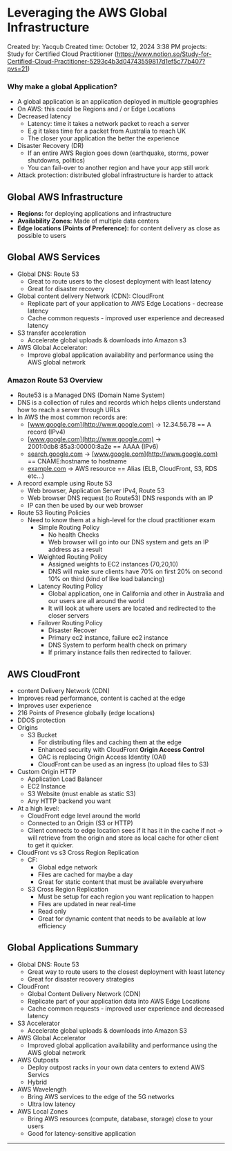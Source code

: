 # Leveraging the AWS Global Infrastructure

Created by: Yacqub 
Created time: October 12, 2024 3:38 PM
projects: Study for Certified Cloud Practitioner (https://www.notion.so/Study-for-Certified-Cloud-Practitioner-5293c4b3d04743559817d1ef5c77b407?pvs=21)

### Why make a global Application?

- A global application is an application deployed in multiple geographies
- On AWS: this could be Regions and / or Edge Locations
- Decreased latency
    - Latency: time it takes a network packet to reach a server
    - E.g it takes time for a packet from Australia to reach UK
    - The closer your application the better the experience
- Disaster Recovery (DR)
    - If an entire AWS Region goes down (earthquake, storms, power shutdowns, politics)
    - You can fail-over to another region and have your app still work
- Attack protection: distributed global infrastructure is harder to attack

## Global AWS Infrastructure

- **Regions:** for deploying applications and infrastructure
- **Availability Zones:** Made of multiple data centers
- **Edge locations (Points of Preference):** for content delivery as close as possible to users

## Global AWS Services

- Global DNS: Route 53
    - Great to route users to the closest deployment with least latency
    - Great for disaster recovery
- Global content delivery Network (CDN): CloudFront
    - Replicate part of your application to AWS Edge Locations - decrease latency
    - Cache common requests - improved user experience and decreased latency
- S3 transfer acceleration
    - Accelerate global uploads & downloads into Amazon s3
- AWS Global Accelerator:
    - Improve global application availability and performance using the AWS global network

### Amazon Route 53 Overview

- Route53 is a Managed DNS (Domain Name System)
- DNS is a collection of rules and records which helps clients understand how to reach a server through URLs
- In AWS the most common records are:
    - [www.google.com](http://www.google.com) → 12.34.56.78 == A record (IPv4)
    - [www.google.com](http://www.google.com) → 2001:0db8:85a3:00000:8a2e == AAAA (IPv6)
    - [search.google.com](http://search.google.com) → [www.google.com](http://www.google.com) == CNAME:hostname to hostname
    - [example.com](http://example.com) → AWS resource == Alias (ELB, CloudFront, S3, RDS etc…)
- A record example using Route 53
    - Web browser, Application Server IPv4, Route 53
    - Web browser DNS request (to Route53) DNS responds with an IP
    - IP can then be used by our web browser
- Route 53 Routing Policies
    - Need to know them at a high-level for the cloud practitioner exam
        - Simple Routing Policy
            - No health Checks
            - Web browser will go into our DNS system and gets an IP address as a result
        - Weighted Routing Policy
            - Assigned weights to EC2 instances (70,20,10)
            - DNS will make sure clients have 70% on first 20% on second 10% on third (kind of like load balancing)
        - Latency Routing Policy
            - Global application, one in California and other in Australia and our users are all around the world
            - It will look at where users are located and redirected to the closer servers
        - Failover Routing Policy
            - Disaster Recover
            - Primary ec2 instance, failure ec2 instance
            - DNS System to perform health check on primary
            - If primary instance fails then redirected to failover.

## AWS CloudFront

- content Delivery Network (CDN)
- Improves read performance, content is cached at the edge
- Improves user experience
- 216 Points of Presence globally (edge locations)
- DDOS protection
- Origins
    - S3 Bucket
        - For distributing files and caching them at the edge
        - Enhanced security with CloudFront **Origin Access Control**
        - OAC is replacing Origin Access Identity (OAI)
        - CloudFront can be used as an ingress (to upload files to S3)
- Custom Origin HTTP
    - Application Load Balancer
    - EC2 Instance
    - S3 Website (must enable as static S3)
    - Any HTTP backend you want
- At a high level:
    - CloudFront edge level around the world
    - Connected to an Origin (S3 or HTTP)
    - Client connects to edge location sees if it has it in the cache if not → will retrieve from the origin and store as local cache for other client to get it quicker.
- CloudFront vs s3 Cross Region Replication
    - CF:
        - Global edge network
        - Files are cached for maybe a day
        - Great for static content that must be available everywhere
    - S3 Cross Region Replication
        - Must be setup for each region you want replication to happen
        - Files are updated in near real-time
        - Read only
        - Great for dynamic content that needs to be available at low efficiency

## Global Applications Summary

- Global DNS: Route 53
    - Great way to route users to the closest deployment with least latency
    - Great for disaster recovery strategies
- CloudFront
    - Global Content Delivery Network (CDN)
    - Replicate part of your application data into AWS Edge Locations
    - Cache common requests - improved user experience and decreased latency
- S3 Accelerator
    - Accelerate global uploads & downloads into Amazon S3
- AWS Global Accelerator
    - Improved global application availability and performance using the AWS global network
- AWS Outposts
    - Deploy outpost racks in your own data centers to extend AWS Servics
    - Hybrid
- AWS Wavelength
    - Bring AWS services to the edge of the 5G networks
    - Ultra low latency
- AWS Local Zones
    - Bring AWS resources (compute, database, storage) close to your users
    - Good for latency-sensitive application

---